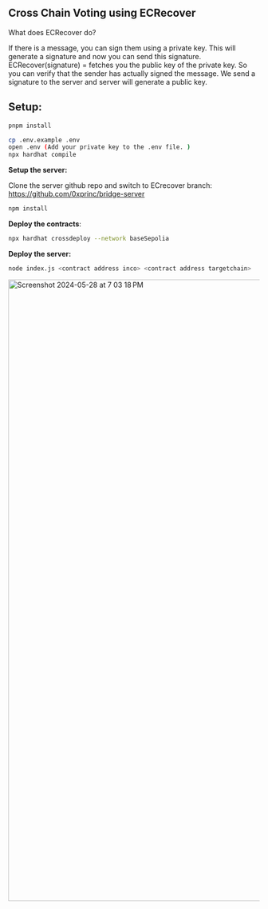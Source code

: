 ## Cross Chain Voting using ECRecover 

What does ECRecover do? 

If there is a message, you can sign them using a private key. This will generate a signature and now you can send this signature. ECRecover(signature) = fetches you the public key of the private key. So you can verify that the sender has actually signed the message. We send a signature to the server and server will generate a public key.  


## Setup: 

```sh
pnpm install 
```

```sh 
cp .env.example .env 
open .env (Add your private key to the .env file. )
npx hardhat compile 
```

**Setup the server:** 

Clone the server github repo and switch to ECrecover branch: 
https://github.com/0xprinc/bridge-server 

```sh
npm install  
```

**Deploy the contracts**: 

```sh
npx hardhat crossdeploy --network baseSepolia
```
**Deploy the server:** 

```sh
node index.js <contract address inco> <contract address targetchain>
``` 


<img width="1244" alt="Screenshot 2024-05-28 at 7 03 18 PM" src="https://github.com/0xprinc/snapshotX/assets/32016969/0063aa3b-2cc9-4876-8700-a6ea2669c959">


 
 
